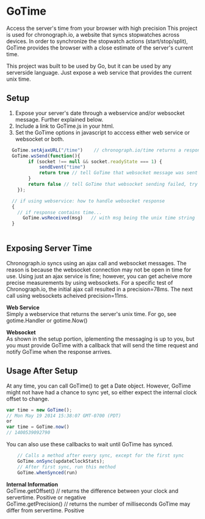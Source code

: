GoTime
======

Access the server's time from your browser with high precision
This project is used for chronograph.io, a website that syncs stopwatches across devices.  In order to synchronize the stopwatch actions (start/stop/split), GoTime provides the browser with a close estimate of the server's current time.

This project was built to be used by Go, but it can be used by any serverside language.  Just expose a web service that provides the current unix time.

Setup
-----
1.  Expose your server's date through a webservice and/or websocket message. Further explained below.
2.  Include a link to GoTime.js in your html.  
      <script src="/js/GoTime.js"></script>
3.  Set the GoTime options in javascript to acccess either web service or websocket or both.
```javascript    
  GoTime.setAjaxURL("/time")    // chronograph.io/time returns a response such as: 1400538485314
  GoTime.wsSend(function(){
		if (socket !== null && socket.readyState === 1) {
			sendEvent("time")
			return true // tell GoTime that websocket message was sent
		}
		return false // tell GoTime that websocket sending failed, try ajax webservice
	});

  // if using webservice: how to handle websocket response
  {
    // if response contains time...
      GoTime.wsReceived(msg)   // with msg being the unix time string
  }
  
```

Exposing Server Time  
--------------------  
Chronograph.io syncs using an ajax call and websocket messages.  The reason is because the websocket connection may not be open in time for use.  Using just an ajax service is fine; however, you can get acheive more precise measurements by using websockets.  For a specific test of Chronograph.io, the initial ajax call resulted in a precision=78ms.  The next call using websockets acheived precision=11ms.

**Web Service**  
Simply a webservice that returns the server's unix time.  For go, see gotime.Handler or gotime.Now()


**Websocket**  
As shown in the setup portion, iplementing the messaging is up to you, but you must provide GoTime with a callback that will send the time request and notify GoTime when the response arrives.


Usage After Setup  
-----------------  
At any time, you can call GoTime() to get a Date object.  However, GoTime might not have had a chance to sync yet, so either expect the internal clock offset to change.  
```javascript
var time = new GoTime();
// Mon May 19 2014 15:38:07 GMT-0700 (PDT)
or 
var time = GoTime.now()
// 1400539092790
```

You can also use these callbacks to wait until GoTime has synced.  
```javascript    
	// Calls a method after every sync, except for the first sync
	GoTime.onSync(updateClockStats);
	// After first sync, run this method
	GoTime.whenSynced(run)
```

**Internal Information**  
GoTime.getOffset() // returns the difference between your clock and servertime.  Positive or negative  
GoTime.getPrecision() // returns the number of milliseconds GoTime may differ from servertime.  Positive
